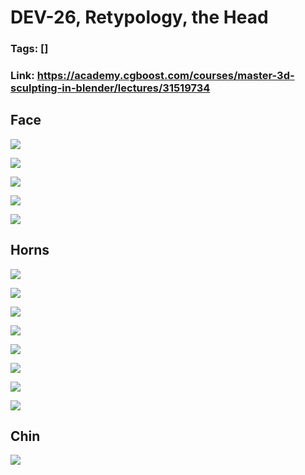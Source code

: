 # DEV-26, Retypology, the Head
### Tags: []
### Link: <https://academy.cgboost.com/courses/master-3d-sculpting-in-blender/lectures/31519734>

## Face

![](../images/DEV-26/DEV-26-A1.png)

![](../images/DEV-26/DEV-26-A2.png)

![](../images/DEV-26/DEV-26-A3.png)

![](../images/DEV-26/DEV-26-A4.png)

![](../images/DEV-26/DEV-26-A5.png)

## Horns

![](../images/DEV-26/DEV-26-B1.png)

![](../images/DEV-26/DEV-26-B2.png)

![](../images/DEV-26/DEV-26-B3.png)

![](../images/DEV-26/DEV-26-B4.png)

![](../images/DEV-26/DEV-26-B5.png)

![](../images/DEV-26/DEV-26-B6.png)

![](../images/DEV-26/DEV-26-B7.png)

![](../images/DEV-26/DEV-26-B8.png)

## Chin

![](../images/DEV-26/DEV-26-C1.png)